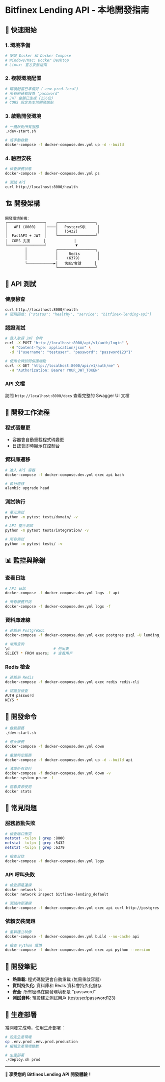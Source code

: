 # Bitfinex Lending API - 本地開發指南

## 🚀 快速開始

### 1. 環境準備

```bash
# 安裝 Docker 和 Docker Compose
# Windows/Mac: Docker Desktop
# Linux: 官方安裝指南
```

### 2. 複製環境配置

```bash
# 環境配置已準備好 (.env.prod.local)
# 所有密碼都設為 "password"
# JWT 金鑰已生成 (256位)
# CORS 設定為本地開發端點
```

### 3. 啟動開發環境

```bash
# 一鍵啟動所有服務
./dev-start.sh

# 或手動啟動
docker-compose -f docker-compose.dev.yml up -d --build
```

### 4. 驗證安裝

```bash
# 檢查服務狀態
docker-compose -f docker-compose.dev.yml ps

# 測試 API
curl http://localhost:8000/health
```

## 🏗️ 開發架構

```
開發環境架構:
┌─────────────────┐    ┌─────────────────┐
│   API (8000)    │────│   PostgreSQL     │
│                 │    │   (5432)         │
│  FastAPI + JWT  │    └─────────────────┘
│  CORS 支援      │             │
└─────────────────┘             ▼
         │             ┌─────────────────┐
         │             │     Redis        │
         │             │    (6379)        │
         └────────────►│   快取/會話      │
                       └─────────────────┘
```

## 🧪 API 測試

### 健康檢查
```bash
curl http://localhost:8000/health
# 預期回應: {"status": "healthy", "service": "bitfinex-lending-api"}
```

### 認證測試
```bash
# 登入取得 JWT 令牌
curl -X POST "http://localhost:8000/api/v1/auth/login" \
  -H "Content-Type: application/json" \
  -d '{"username": "testuser", "password": "password123"}'

# 使用令牌訪問保護端點
curl -X GET "http://localhost:8000/api/v1/auth/me" \
  -H "Authorization: Bearer YOUR_JWT_TOKEN"
```

### API 文檔
訪問 `http://localhost:8000/docs` 查看完整的 Swagger UI 文檔

## 🔧 開發工作流程

### 程式碼變更
- 容器會自動重載程式碼變更
- 日誌會即時顯示在控制台

### 資料庫遷移
```bash
# 進入 API 容器
docker-compose -f docker-compose.dev.yml exec api bash

# 執行遷移
alembic upgrade head
```

### 測試執行
```bash
# 單元測試
python -m pytest tests/domain/ -v

# API 整合測試
python -m pytest tests/integration/ -v

# 所有測試
python -m pytest tests/ -v
```

## 📊 監控與除錯

### 查看日誌
```bash
# API 日誌
docker-compose -f docker-compose.dev.yml logs -f api

# 所有服務日誌
docker-compose -f docker-compose.dev.yml logs -f
```

### 資料庫連線
```bash
# 連線到 PostgreSQL
docker-compose -f docker-compose.dev.yml exec postgres psql -U lending_user -d bitfinex_lending

# 常用查詢
\d                    # 列出表
SELECT * FROM users;  # 查看用戶
```

### Redis 檢查
```bash
# 連線到 Redis
docker-compose -f docker-compose.dev.yml exec redis redis-cli

# 認證並檢查
AUTH password
KEYS *
```

## 🔄 開發命令

```bash
# 啟動服務
./dev-start.sh

# 停止服務
docker-compose -f docker-compose.dev.yml down

# 重建特定服務
docker-compose -f docker-compose.dev.yml up -d --build api

# 清理所有資料
docker-compose -f docker-compose.dev.yml down -v
docker system prune -f

# 查看資源使用
docker stats
```

## 🐛 常見問題

### 服務啟動失敗
```bash
# 檢查端口衝突
netstat -tulpn | grep :8000
netstat -tulpn | grep :5432
netstat -tulpn | grep :6379

# 檢查日誌
docker-compose -f docker-compose.dev.yml logs
```

### API 呼叫失敗
```bash
# 檢查網路連線
docker network ls
docker network inspect bitfinex-lending_default

# 測試內部連線
docker-compose -f docker-compose.dev.yml exec api curl http://postgres:5432
```

### 依賴安裝問題
```bash
# 重新建立映像
docker-compose -f docker-compose.dev.yml build --no-cache api

# 檢查 Python 環境
docker-compose -f docker-compose.dev.yml exec api python --version
```

## 📝 開發筆記

- **熱重載**: 程式碼變更會自動重載 (無需重啟容器)
- **資料持久化**: 資料庫和 Redis 資料會持久化儲存
- **安全**: 所有密碼在開發環境都是 "password"
- **測試資料**: 預設建立測試用戶 (testuser/password123)

## 🚀 生產部署

當開發完成時，使用生產部署：

```bash
# 設定生產環境
cp .env.prod .env.prod.production
# 編輯生產環境變數

# 生產部署
./deploy.sh prod
```

---

**🎉 享受您的 Bitfinex Lending API 開發體驗！**